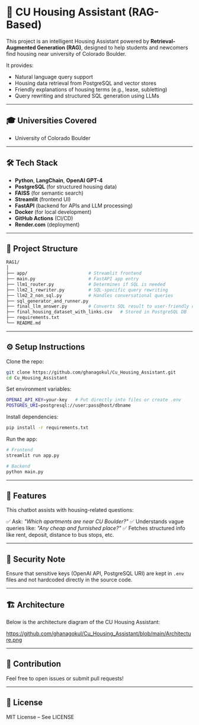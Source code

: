 # 🏡 CU Housing Assistant (RAG-Based)

This project is an intelligent Housing Assistant powered by **Retrieval-Augmented Generation (RAG)**, designed to help students and newcomers find housing near university of Colorado Boulder.

It provides:

* Natural language query support
* Housing data retrieval from PostgreSQL and vector stores
* Friendly explanations of housing terms (e.g., lease, subletting)
* Query rewriting and structured SQL generation using LLMs

---

## 🎓 Universities Covered

* University of Colorado Boulder

---

## 🛠️ Tech Stack

* **Python**, **LangChain**, **OpenAI GPT-4**
* **PostgreSQL** (for structured housing data)
* **FAISS** (for semantic search)
* **Streamlit** (frontend UI)
* **FastAPI** (backend for APIs and LLM processing)
* **Docker** (for local development)
* **GitHub Actions** (CI/CD)
* **Render.com** (deployment)

---

## 📁 Project Structure

```bash
RAG1/
│
├── app/                       # Streamlit frontend
├── main.py                    # FastAPI app entry
├── llm1_router.py             # Determines if SQL is needed
├── llm2_1_rewriter.py         # SQL-specific query rewriting
├── llm2_2_non_sql.py          # Handles conversational queries
├── sql_generator_and_runner.py
├── final_llm_answer.py        # Converts SQL result to user-friendly output
├── final_housing_dataset_with_links.csv   # Stored in PostgreSQL DB
├── requirements.txt
└── README.md
```

---

## ⚙️ Setup Instructions

Clone the repo:

```bash
git clone https://github.com/ghanagokul/Cu_Housing_Assistant.git
cd Cu_Housing_Assistant
```

Set environment variables:

```bash
OPENAI_API_KEY=your-key   # Put directly into files or create .env
POSTGRES_URI=postgresql://user:pass@host/dbname
```

Install dependencies:

```bash
pip install -r requirements.txt
```

Run the app:

```bash
# Frontend
streamlit run app.py

# Backend
python main.py
```

---

## 📌 Features

This chatbot assists with housing-related questions:

✅ Ask: *"Which apartments are near CU Boulder?"*
✅ Understands vague queries like: *"Any cheap and furnished place?"*
✅ Fetches structured info like rent, deposit, distance to bus stops, etc.

---

## 🔐 Security Note

Ensure that sensitive keys (OpenAI API, PostgreSQL URI) are kept in `.env` files and not hardcoded directly in the source code.

---

## 🏗️ Architecture

Below is the architecture diagram of the CU Housing Assistant:

https://github.com/ghanagokul/Cu_Housing_Assistant/blob/main/Architecture.png

---

## 🙌 Contribution

Feel free to open issues or submit pull requests!

---

## 📜 License

MIT License – See LICENSE
